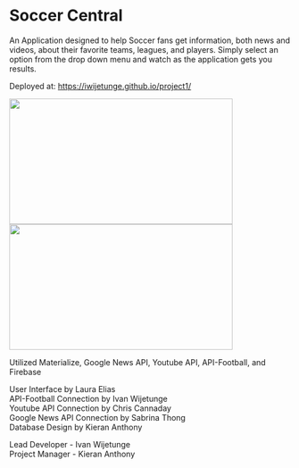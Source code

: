# Soccer Central
An Application designed to help Soccer fans get information, both news and videos, about their favorite teams, leagues, and players. Simply select an option from the drop down menu and watch as the application gets you results.

Deployed at: https://iwijetunge.github.io/project1/

<img src="assets/images/SoccerFanCentral1.png" height="225" width="400" />
<img src="assets/images/SoccerFanCentral2.png" height="225" width="400" />

Utilized Materialize, Google News API, Youtube API, API-Football, and Firebase  

User Interface by Laura Elias  
API-Football Connection by Ivan Wijetunge  
Youtube API Connection by Chris Cannaday  
Google News API Connection by Sabrina Thong  
Database Design by Kieran Anthony

Lead Developer - Ivan Wijetunge  
Project Manager - Kieran Anthony
